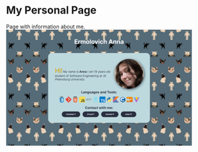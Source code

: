 # My Personal Page
Page with information about me.
![Скриншот](https://github.com/Anna-er/personal-page/blob/main/for-readme/image.jpg)